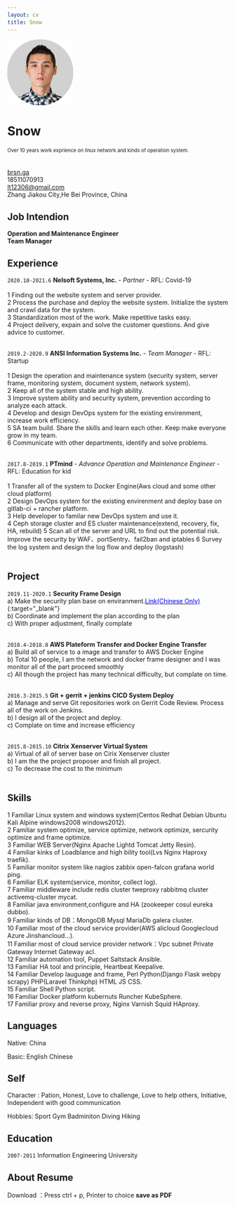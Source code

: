 ```yaml
---
layout: cv
title: Snow
---
```

![pic](/media/p2.png)

# Snow 

<!-- <img src="media/pic.jpg" width="50%"> -->


<p style="font-size:0.8em; line-height:18px; height:50px; margin:0;">Over 10 years work exprience on linux network and kinds of operation system.</p>

<div id="webaddress">
  <a href="https://brsn.ga" target="_blank"><i class="fas fa-home"></i> brsn.ga</a><br>
  <i class="fas fa-phone"></i> 18511070913 <br>
  <a href="lt12306@gmail.com" target="_blank"><i class="fas fa-envelope"></i> lt12306@gmail.com</a><br>
  <i class="fa fa-map-marker" aria-hidden="true"></i> Zhang Jiakou City,He Bei Province, China
</div>

## Job Intendion
**Operation and Maintenance Engineer <br> Team Manager**

## Experience

`2020.10-2021.6`
**Nelsoft Systems, Inc.** - *Partner* - RFL: Covid-19<br><br>
1 Finding out the website system and server provider.<br>
2 Process the purchase and deploy the website system. Initialize the system and crawl data for the system. <br>
3 Standardization most of the work. Make repetitive tasks easy. <br>
4 Project delivery, expain and solve the customer questions. And give advice to customer.
<br><br>

`2019.2-2020.9`
**ANSI Information Systems Inc.** - *Team Manager* - RFL: Startup<br><br>
1 Design the operation and maintenance system (security system, server frame, monitoring system, document system, network system).<br>
2 Keep all of the system stable and high ability.<br>
3 Improve system ability and security system, prevention according to analyze each attack.<br>
4 Develop and design DevOps system for the existing envirenment, increase work efficiency.<br> 
5 SA team build. Share the skills and learn each other. Keep make everyone grow in my team.<br>
6 Communicate with other departments, identify and solve problems.
<br>
<br>

`2017.8-2019.1`
**PTmind** - *Advance Operation and Maintenance Engineer* - RFL: Education for kid<br><br>
1 Transfer all of the system to Docker Engine(Aws cloud and some other cloud platform)<br>
2 Design DevOps system for the existing envirenment and deploy base on gitlab-ci + rancher platform. <br>
3 Help developer to familar new DevOps system and use it.<br>
4 Ceph storage cluster and ES cluster maintenance(extend, recovery, fix, HA, rebuild)
5 Scan all of the server and URL to find out the potential risk. Improve the security by WAF、portSentry、fail2ban and iptables
6 Survey the log system and design the log flow and deploy (logstash)<br>
<br>


## Project

`2019.11-2020.1`
**Security Frame Design**<br>
a)	Make the security plan base on enviranment.[<font color="blue">Link(Chinese Only)</font>](https://brsn.ga/2020/03/30/security-frame.html){:target="_blank"}<br>
b)	Coordinate and implement the plan according to the plan<br>
c)	With proper adjustment, finally complate<br>
<br>

`2018.4-2018.8`
**AWS Plateform Transfer and Docker Engine Transfer**<br>
a)	Build all of service to a image and transfer to AWS Docker Engine<br>
b)	Total 10 people, I am the network and docker frame designer and I was monitor all of the part proceed smoothly<br>
c)	All though the project has many technical difficulty, but complate on time.<br>
<br>

`2016.3-2015.5`
**Git + gerrit + jenkins CICD System Deploy**<br>
a)	Manage and serve Git repositories work on Gerrit Code Review. Process all of the work on Jenkins.<br>
b)	I design all of the project and deploy.<br>
c)	Complate on time and increase efficiency<br>
<br>

`2015.8-2015.10`
**Citrix Xenserver Virtual System**<br>
a)	Virtual of all of server base on Cirix Xenserver cluster<br>
b)	I am the the project proposer and finish all project.<br> 
c)	To decrease the cost to the minimum<br>
<br>

## Skills
1  Familiar Linux system and windows system(Centos Redhat Debian Ubuntu Kali Alpine windows2008 windows2012). <br>
2  Familiar system optimize, service optimize, network optimize, sercurity optimize and frame optimize. <br>
3  Familiar WEB Server(Nginx Apache Lightd Tomcat  Jetty  Resin). <br>
4  Familiar kinks of Loadblance and high bility tool(Lvs Nginx Haproxy traefik). <br>
5  Familiar monitor system like  nagios zabbix open-falcon grafana world ping. <br>
6  Familiar ELK system(service, monitor, collect log).<br>
7  Familiar middleware include redis cluster tweproxy rabbitmq cluster activemq-cluster mycat. <br>
8  Familiar java environment,configure and HA (zookeeper cosul eureka dubbo). <br>
9  Familiar kinds of DB：MongoDB Mysql MariaDb galera cluster. <br>
10 Familiar most of the cloud service provider(AWS alicloud Googlecloud Azure Jinshancloud...). <br>
11 Familiar most of cloud service provider network：Vpc subnet Private Gateway Internet Gateway acl. <br>
12 Familiar automation tool, Puppet Saltstack Ansible. <br>
13 Familiar HA tool and principle, Heartbeat Keepalive. <br>
14 Familiar Develop lauguage and frame, Perl Python(Django Flask webpy scrapy) PHP(Laravel Thinkphp) HTML JS CSS. <br>
15 Familiar Shell Python script. <br>
16 Familiar Docker platform kubernuts Runcher KubeSphere. <br>
17 Familiar proxy and reverse proxy, Nginx Varnish Squid HAproxy. <br>

## Languages
Native: China

Basic: English Chinese

## Self

Character : Pation, Honest, Love to challenge, Love to help others, Initiative, Independent with good communication

Hobbies: Sport Gym Badminiton Diving Hiking

## Education

`2007-2011`
Information Engineering University

## About Resume

Download ：Press ctrl + p, Printer to choice **save as PDF** <br>